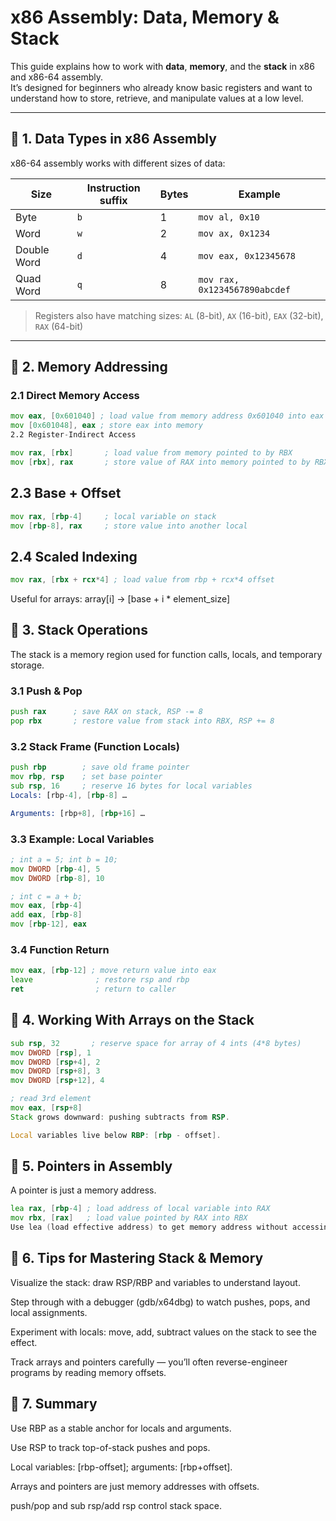# x86 Assembly: Data, Memory & Stack

This guide explains how to work with **data**, **memory**, and the **stack** in x86 and x86-64 assembly.  
It’s designed for beginners who already know basic registers and want to understand how to store, retrieve, and manipulate values at a low level.

---

## 📌 1. Data Types in x86 Assembly

x86-64 assembly works with different sizes of data:

| Size | Instruction suffix | Bytes | Example |
|------|-----------------|-------|---------|
| Byte | `b` | 1 | `mov al, 0x10` |
| Word | `w` | 2 | `mov ax, 0x1234` |
| Double Word | `d` | 4 | `mov eax, 0x12345678` |
| Quad Word | `q` | 8 | `mov rax, 0x1234567890abcdef` |

> Registers also have matching sizes: `AL` (8-bit), `AX` (16-bit), `EAX` (32-bit), `RAX` (64-bit)

---

## 📌 2. Memory Addressing

### 2.1 Direct Memory Access
```asm
mov eax, [0x601040] ; load value from memory address 0x601040 into eax
mov [0x601048], eax ; store eax into memory
2.2 Register-Indirect Access
```
```asm
mov rax, [rbx]       ; load value from memory pointed to by RBX
mov [rbx], rax       ; store value of RAX into memory pointed to by RBX
```
## 2.3 Base + Offset
```asm
mov rax, [rbp-4]     ; local variable on stack
mov [rbp-8], rax     ; store value into another local
```
## 2.4 Scaled Indexing
```asm
mov rax, [rbx + rcx*4] ; load value from rbp + rcx*4 offset
```
Useful for arrays: array[i] → [base + i * element_size]

## 📌 3. Stack Operations
The stack is a memory region used for function calls, locals, and temporary storage.

### 3.1 Push & Pop
```asm
push rax      ; save RAX on stack, RSP -= 8
pop rbx       ; restore value from stack into RBX, RSP += 8
```
### 3.2 Stack Frame (Function Locals)
```asm
push rbp        ; save old frame pointer
mov rbp, rsp    ; set base pointer
sub rsp, 16     ; reserve 16 bytes for local variables
Locals: [rbp-4], [rbp-8] …

Arguments: [rbp+8], [rbp+16] …
```
### 3.3 Example: Local Variables
```asm
; int a = 5; int b = 10;
mov DWORD [rbp-4], 5
mov DWORD [rbp-8], 10

; int c = a + b;
mov eax, [rbp-4]
add eax, [rbp-8]
mov [rbp-12], eax
```
### 3.4 Function Return
```asm
mov eax, [rbp-12] ; move return value into eax
leave              ; restore rsp and rbp
ret                ; return to caller
```
## 📌 4. Working With Arrays on the Stack
```asm
sub rsp, 32       ; reserve space for array of 4 ints (4*8 bytes)
mov DWORD [rsp], 1
mov DWORD [rsp+4], 2
mov DWORD [rsp+8], 3
mov DWORD [rsp+12], 4

; read 3rd element
mov eax, [rsp+8]
Stack grows downward: pushing subtracts from RSP.

Local variables live below RBP: [rbp - offset].
```
## 📌 5. Pointers in Assembly
A pointer is just a memory address.

```asm
lea rax, [rbp-4] ; load address of local variable into RAX
mov rbx, [rax]   ; load value pointed by RAX into RBX
Use lea (load effective address) to get memory address without accessing memory.
```
## 📌 6. Tips for Mastering Stack & Memory
Visualize the stack: draw RSP/RBP and variables to understand layout.

Step through with a debugger (gdb/x64dbg) to watch pushes, pops, and local assignments.

Experiment with locals: move, add, subtract values on the stack to see the effect.

Track arrays and pointers carefully — you’ll often reverse-engineer programs by reading memory offsets.

## 📌 7. Summary
Use RBP as a stable anchor for locals and arguments.

Use RSP to track top-of-stack pushes and pops.

Local variables: [rbp-offset]; arguments: [rbp+offset].

Arrays and pointers are just memory addresses with offsets.

push/pop and sub rsp/add rsp control stack space.